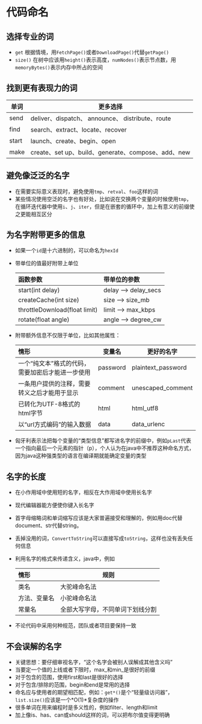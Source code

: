 # 代码命名
## 选择专业的词
- `get` 根据情境，用`FetchPage()`或者`DownloadPage()`代替`getPage()`
- `size()` 在树中应该用`height()`表示高度，`numNodes()`表示节点数，用`memoryBytes()`表示内存中所占的空间

## 找到更有表现力的词
| 单词    | 更多选择                                     |
| ----- | ---------------------------------------- |
| send  | deliver、dispatch、 announce、 distribute、route |
| find  | search、extract、locate、recover            |
| start | launch、create、begin、open                 |
| make  | create、set up、build、generate、compose、add、new |

## 避免像泛泛的名字
- 在需要实际意义表现时，避免使用`tmp`、`retval`、`foo`这样的词
- 某些情况使用空泛的名字也有好处，比如说在交换两个变量的时候使用`tmp`，在循环迭代器中使用`i`、`j`、`iter`，但是在嵌套的循环中，加上有意义的前缀使之更能相互区分

## 为名字附带更多的信息

- 如果一个`id`是十六进制的，可以命名为`hexId`

- 带单位的值最好附带上单位

  | 函数参数                          | 带单位的参数               |
  | :---------------------------- | :------------------- |
  | start(int delay)              | delay --> delay_secs |
  | createCache(int size)         | size --> size_mb     |
  | throttleDownload(float limit) | limit --> max_kbps   |
  | rotate(float angle)           | angle --> degree_cw  |

- 附带额外信息不仅限于单位，比如其他属性：


  | 情形                        | 变量名      | 更好的名字              |
  | :------------------------ | -------- | ------------------ |
  | 一个“纯文本”格式的代码，需要加密后才能进一步使用 | password | plaintext_password |
  | 一条用户提供的注释，需要转义之后才能用于显示    | comment  | unescaped_comment  |
  | 已转化为UTF-8格式的html字节        | html     | html_utf8          |
  | 以“url方式编码”的输入数据           | data     | data_urlenc        |


- 匈牙利表示法把每个变量的“类型信息”都写进名字的前缀中，例如`pLast`代表一个指向最后一个元素的指针（p），个人认为在java中不推荐这种命名方式，因为java这种强类型的语言在编译期就能确定变量的类型

## 名字的长度

- 在小作用域中使用短的名字，相反在大作用域中使用长名字

- 现代编辑器能方便使你键入长名字

- 首字母缩略词和单词缩写应该是大家普遍接受和理解的，例如用doc代替document、str代替string。

- 丢掉没用的词，`ConvertToString`可以直接写成`toString`，这样也没有丢失任何信息

- 利用名字的格式来传递含义，java中，例如


  | 情形     | 规则               |
  | :----- | ---------------- |
  | 类名     | 大驼峰命名法           |
  | 方法、变量名 | 小驼峰命名法           |
  | 常量名    | 全部大写字母，不同单词下划线分割 |

- 不论代码中采用何种规范，团队或者项目要保持一致

## 不会误解的名字

- 关键思想：要仔细审视名字，“这个名字会被别人误解成其他含义吗”
- 当要定一个值的上线或者下限时，max_和min_是很好的前缀
- 对于包含的范围，使用first和last是很好的选择
- 对于包含/排除的范围，begin和end是常用的选择
- 命名应与使用者的期望相匹配，例如：`get*()`是个“轻量级访问器”，`list.size()`应该是一个*O(1)*复杂度的操作
- 很多单词在用来编程时是多义性的，例如filter、length和limit
- 加上像is、has、can或should这样的词，可以把布尔值变得更明确
